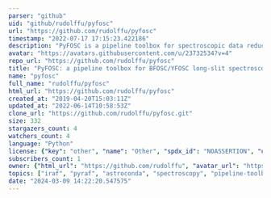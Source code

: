 ```yaml
---
parser: "github"
uid: "github/rudolffu/pyfosc"
url: "https://github.com/rudolffu/pyfosc"
timestamp: "2022-07-17 17:15:23.422186"
description: "PyFOSC is a pipeline toolbox for spectroscopic data reduction written in Python. It can be used for FOSC data from Xinglong/Lijiang 2-meter telescopes."
avatar: "https://avatars.githubusercontent.com/u/23732534?v=4"
repo_url: "https://github.com/rudolffu/pyfosc"
title: "PyFOSC: a pipeline toolbox for BFOSC/YFOSC long-slit spectroscopy data reduction"
name: "pyfosc"
full_name: "rudolffu/pyfosc"
html_url: "https://github.com/rudolffu/pyfosc"
created_at: "2019-04-20T15:03:11Z"
updated_at: "2022-06-14T10:58:53Z"
clone_url: "https://github.com/rudolffu/pyfosc.git"
size: 332
stargazers_count: 4
watchers_count: 4
language: "Python"
license: {"key": "other", "name": "Other", "spdx_id": "NOASSERTION", "url": null, "node_id": "MDc6TGljZW5zZTA="}
subscribers_count: 1
owner: {"html_url": "https://github.com/rudolffu", "avatar_url": "https://avatars.githubusercontent.com/u/23732534?v=4", "login": "rudolffu", "type": "User"}
topics: ["iraf", "pyraf", "astroconda", "spectroscopy", "pipeline-toolbox"]
date: "2024-03-09 14:22:20.547575"
---
```

